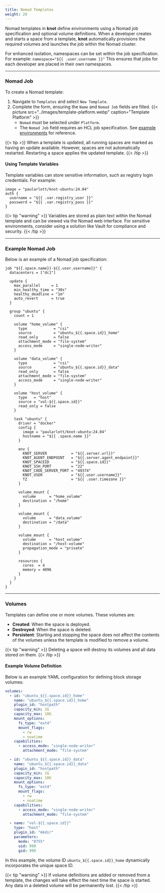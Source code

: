 ```yaml
---
title: Nomad Templates
weight: 20
---
```


Nomad templates in **knot** define environments using a Nomad job specification and optional volume definitions. When a developer creates and starts a space from a template, **knot** automatically provisions the required volumes and launches the job within the Nomad cluster.

For enhanced isolation, namespaces can be set within the job specification. For example:
`namespace="${{ .user.username }}"`
This ensures that jobs for each developer are placed in their own namespaces.

---

### Nomad Job

To create a Nomad template:

1. Navigate to `Templates` and select `New Template`.
2. Complete the form, ensuring the `Name` and `Nomad Job` fields are filled.
   {{< picture src="../images/template-platform.webp" caption="Template Platform" >}}
   - `Nomad` must be selected under `Platform`.
   - The `Nomad Job` field requires an HCL job specification. See [example environments](/docs/examples-environments/) for reference.

{{< tip >}}
When a template is updated, all running spaces are marked as having an update available. However, spaces are not automatically restarted. Restarting a space applies the updated template.
{{< /tip >}}

#### Using Template Variables

Template variables can store sensitive information, such as registry login credentials. For example:

```hcl
image = "paularlott/knot-ubuntu:24.04"
auth {
  username = "${{ .var.registry_user }}"
  password = "${{ .var.registry_pass }}"
}
```

{{< tip "warning" >}}
Variables are stored as plain text within the Nomad template and can be viewed via the Nomad web interface. For sensitive environments, consider using a solution like Vault for compliance and security.
{{< /tip >}}

---

### Example Nomad Job

Below is an example of a Nomad job specification:

```hcl {filename=Nomad-Job}
job "${{.space.name}}-${{.user.username}}" {
  datacenters = ["dc1"]

  update {
    max_parallel     = 1
    min_healthy_time = "30s"
    healthy_deadline = "1m"
    auto_revert      = true
  }

  group "ubuntu" {
    count = 1

    volume "home_volume" {
      type            = "csi"
      source          = "ubuntu_${{.space.id}}_home"
      read_only       = false
      attachment_mode = "file-system"
      access_mode     = "single-node-writer"
    }

    volume "data_volume" {
      type            = "csi"
      source          = "ubuntu_${{.space.id}}_data"
      read_only       = false
      attachment_mode = "file-system"
      access_mode     = "single-node-writer"
    }

    volume "host_volume" {
      type   = "host"
      source = "vol-${{.space.id}}"
      read_only = false
    }

    task "ubuntu" {
      driver = "docker"
      config {
        image = "paularlott/knot-ubuntu:24.04"
        hostname = "${{ .space.name }}"
      }

      env {
        KNOT_SERVER           = "${{.server.url}}"
        KNOT_AGENT_ENDPOINT   = "${{.server.agent_endpoint}}"
        KNOT_SPACEID          = "${{.space.id}}"
        KNOT_SSH_PORT         = "22"
        KNOT_CODE_SERVER_PORT = "49374"
        KNOT_USER             = "${{.user.username}}"
        TZ                    = "${{ .user.timezone }}"
      }

      volume_mount {
        volume      = "home_volume"
        destination = "/home"
      }

      volume_mount {
        volume      = "data_volume"
        destination = "/data"
      }

      volume_mount {
        volume      = "host_volume"
        destination = "/host-volume"
        propagation_mode = "private"
      }

      resources {
        cores  = 4
        memory = 4096
      }
    }
  }
}
```

---

### Volumes

Templates can define one or more volumes. These volumes are:

- **Created**: When the space is deployed.
- **Destroyed**: When the space is deleted.
- **Persistent**: Starting and stopping the space does not affect the contents of the volumes unless the template is modified to remove a volume.

{{< tip "warning" >}}
Deleting a space will destroy its volumes and all data stored on them.
{{< /tip >}}

#### Example Volume Definition

Below is an example YAML configuration for defining block storage volumes:

```yaml
volumes:
  - id: "ubuntu_${{.space.id}}_home"
    name: "ubuntu_${{.space.id}}_home"
    plugin_id: "hostpath"
    capacity_min: 1G
    capacity_max: 10G
    mount_options:
      fs_type: "ext4"
      mount_flags:
        - rw
        - noatime
    capabilities:
      - access_mode: "single-node-writer"
        attachment_mode: "file-system"

  - id: "ubuntu_${{.space.id}}_data"
    name: "ubuntu_${{.space.id}}_data"
    plugin_id: "hostpath"
    capacity_min: 1G
    capacity_max: 10G
    mount_options:
      fs_type: "ext4"
      mount_flags:
        - rw
        - noatime
    capabilities:
      - access_mode: "single-node-writer"
        attachment_mode: "file-system"

  - name: "vol-${{.space.id}}"
    type: "host"
    plugin_id: "mkdir"
    parameters:
      mode: "0755"
      uid: 999
      gid: 999
```

In this example, the volume ID `ubuntu_${{.space.id}}_home` dynamically incorporates the unique space ID.

{{< tip "warning" >}}
If volume definitions are added or removed from a template, the changes will take effect the next time the space is started. Any data in a deleted volume will be permanently lost.
{{< /tip >}}
